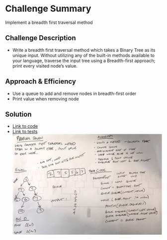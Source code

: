 # Challenge Summary
Implement a breadth first traversal method

## Challenge Description
- Write a breadth first traversal method which takes a Binary Tree as its unique input. Without utilizing any of the built-in methods available to your language, traverse the input tree using a Breadth-first approach; print every visited node’s value.

## Approach & Efficiency
- Use a queue to add and remove nodes in breadth-first order
- Print value when removing node

## Solution
- [Link to code](../challenges/src/main/java/challenges/Tree/BinaryTree.java)
- [Link to tests](../challenges/src/test/java/challenges/Tree/BinaryTreeTest.java)
![whiteboard image](./assets/breadthFirst.jpg)
